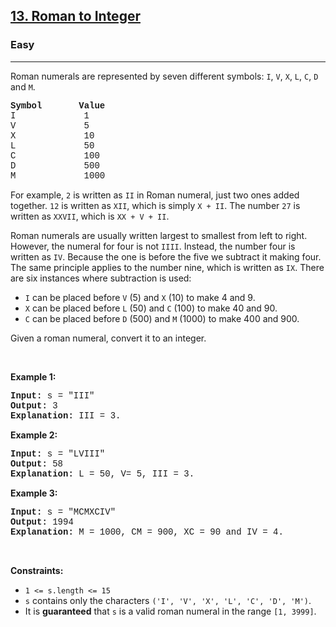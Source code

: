 <h2><a href="https://leetcode.com/problems/roman-to-integer/">13. Roman to Integer</a></h2><h3>Easy</h3><hr><div><p>Roman numerals are represented by seven different symbols:&nbsp;<code style="font-family: monospace, Bangla151, sans-serif;">I</code>, <code style="font-family: monospace, Bangla151, sans-serif;">V</code>, <code style="font-family: monospace, Bangla151, sans-serif;">X</code>, <code style="font-family: monospace, Bangla151, sans-serif;">L</code>, <code style="font-family: monospace, Bangla151, sans-serif;">C</code>, <code style="font-family: monospace, Bangla151, sans-serif;">D</code> and <code style="font-family: monospace, Bangla151, sans-serif;">M</code>.</p>

<pre style="font-family: SFMono-Regular, Consolas, &quot;Liberation Mono&quot;, Menlo, Courier, monospace, Bangla151, sans-serif;"><strong>Symbol</strong>       <strong>Value</strong>
I             1
V             5
X             10
L             50
C             100
D             500
M             1000</pre>

<p>For example,&nbsp;<code style="font-family: monospace, Bangla151, sans-serif;">2</code> is written as <code style="font-family: monospace, Bangla151, sans-serif;">II</code>&nbsp;in Roman numeral, just two ones added together. <code style="font-family: monospace, Bangla151, sans-serif;">12</code> is written as&nbsp;<code style="font-family: monospace, Bangla151, sans-serif;">XII</code>, which is simply <code style="font-family: monospace, Bangla151, sans-serif;">X + II</code>. The number <code style="font-family: monospace, Bangla151, sans-serif;">27</code> is written as <code style="font-family: monospace, Bangla151, sans-serif;">XXVII</code>, which is <code style="font-family: monospace, Bangla151, sans-serif;">XX + V + II</code>.</p>

<p>Roman numerals are usually written largest to smallest from left to right. However, the numeral for four is not <code style="font-family: monospace, Bangla151, sans-serif;">IIII</code>. Instead, the number four is written as <code style="font-family: monospace, Bangla151, sans-serif;">IV</code>. Because the one is before the five we subtract it making four. The same principle applies to the number nine, which is written as <code style="font-family: monospace, Bangla151, sans-serif;">IX</code>. There are six instances where subtraction is used:</p>

<ul>
	<li><code style="font-family: monospace, Bangla151, sans-serif;">I</code> can be placed before <code style="font-family: monospace, Bangla151, sans-serif;">V</code> (5) and <code style="font-family: monospace, Bangla151, sans-serif;">X</code> (10) to make 4 and 9.&nbsp;</li>
	<li><code style="font-family: monospace, Bangla151, sans-serif;">X</code> can be placed before <code style="font-family: monospace, Bangla151, sans-serif;">L</code> (50) and <code style="font-family: monospace, Bangla151, sans-serif;">C</code> (100) to make 40 and 90.&nbsp;</li>
	<li><code style="font-family: monospace, Bangla151, sans-serif;">C</code> can be placed before <code style="font-family: monospace, Bangla151, sans-serif;">D</code> (500) and <code style="font-family: monospace, Bangla151, sans-serif;">M</code> (1000) to make 400 and 900.</li>
</ul>

<p>Given a roman numeral, convert it to an integer.</p>

<p>&nbsp;</p>
<p><strong class="example">Example 1:</strong></p>

<pre style="font-family: SFMono-Regular, Consolas, &quot;Liberation Mono&quot;, Menlo, Courier, monospace, Bangla151, sans-serif;"><strong>Input:</strong> s = "III"
<strong>Output:</strong> 3
<strong>Explanation:</strong> III = 3.
</pre>

<p><strong class="example">Example 2:</strong></p>

<pre style="font-family: SFMono-Regular, Consolas, &quot;Liberation Mono&quot;, Menlo, Courier, monospace, Bangla151, sans-serif;"><strong>Input:</strong> s = "LVIII"
<strong>Output:</strong> 58
<strong>Explanation:</strong> L = 50, V= 5, III = 3.
</pre>

<p><strong class="example">Example 3:</strong></p>

<pre style="font-family: SFMono-Regular, Consolas, &quot;Liberation Mono&quot;, Menlo, Courier, monospace, Bangla151, sans-serif;"><strong>Input:</strong> s = "MCMXCIV"
<strong>Output:</strong> 1994
<strong>Explanation:</strong> M = 1000, CM = 900, XC = 90 and IV = 4.
</pre>

<p>&nbsp;</p>
<p><strong>Constraints:</strong></p>

<ul>
	<li><code style="font-family: monospace, Bangla151, sans-serif;">1 &lt;= s.length &lt;= 15</code></li>
	<li><code style="font-family: monospace, Bangla151, sans-serif;">s</code> contains only&nbsp;the characters <code style="font-family: monospace, Bangla151, sans-serif;">('I', 'V', 'X', 'L', 'C', 'D', 'M')</code>.</li>
	<li>It is <strong>guaranteed</strong>&nbsp;that <code style="font-family: monospace, Bangla151, sans-serif;">s</code> is a valid roman numeral in the range <code style="font-family: monospace, Bangla151, sans-serif;">[1, 3999]</code>.</li>
</ul>
</div>